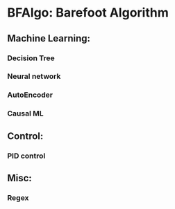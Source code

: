 # BFAlgo: Barefoot Algorithm

## Machine Learning:
### Decision Tree
### Neural network
### AutoEncoder
### Causal ML

## Control:
### PID control

## Misc:
### Regex
### 